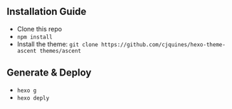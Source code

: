 ## Installation Guide

- Clone this repo
- `npm install`
- Install the theme: `git clone https://github.com/cjquines/hexo-theme-ascent themes/ascent`

## Generate & Deploy

- `hexo g`
- `hexo deply`